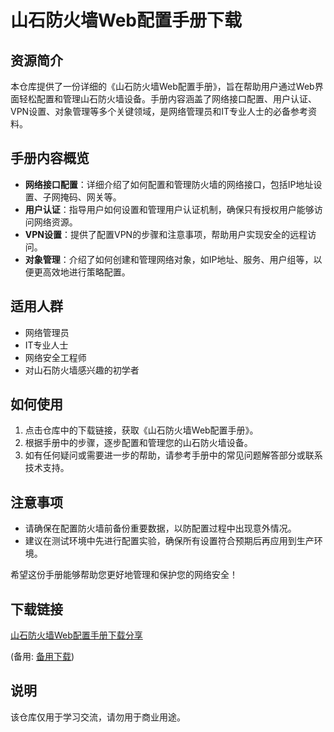 # 山石防火墙Web配置手册下载

## 资源简介

本仓库提供了一份详细的《山石防火墙Web配置手册》，旨在帮助用户通过Web界面轻松配置和管理山石防火墙设备。手册内容涵盖了网络接口配置、用户认证、VPN设置、对象管理等多个关键领域，是网络管理员和IT专业人士的必备参考资料。

## 手册内容概览

- **网络接口配置**：详细介绍了如何配置和管理防火墙的网络接口，包括IP地址设置、子网掩码、网关等。
- **用户认证**：指导用户如何设置和管理用户认证机制，确保只有授权用户能够访问网络资源。
- **VPN设置**：提供了配置VPN的步骤和注意事项，帮助用户实现安全的远程访问。
- **对象管理**：介绍了如何创建和管理网络对象，如IP地址、服务、用户组等，以便更高效地进行策略配置。

## 适用人群

- 网络管理员
- IT专业人士
- 网络安全工程师
- 对山石防火墙感兴趣的初学者

## 如何使用

1. 点击仓库中的下载链接，获取《山石防火墙Web配置手册》。
2. 根据手册中的步骤，逐步配置和管理您的山石防火墙设备。
3. 如有任何疑问或需要进一步的帮助，请参考手册中的常见问题解答部分或联系技术支持。

## 注意事项

- 请确保在配置防火墙前备份重要数据，以防配置过程中出现意外情况。
- 建议在测试环境中先进行配置实验，确保所有设置符合预期后再应用到生产环境。

希望这份手册能够帮助您更好地管理和保护您的网络安全！

## 下载链接
[山石防火墙Web配置手册下载分享](https://pan.quark.cn/s/ec8839a2b114) 

(备用: [备用下载](https://pan.baidu.com/s/1WfAfyuWHbMguykLxK15Q1w?pwd=1234))

## 说明

该仓库仅用于学习交流，请勿用于商业用途。

